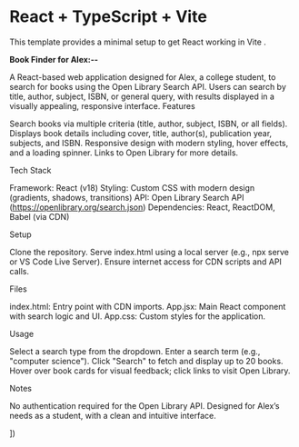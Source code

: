 # React + TypeScript + Vite

This template provides a minimal setup to get React working in Vite .

**Book Finder for Alex:--**

A React-based web application designed for Alex, a college student, to search for books using the Open Library Search API. Users can search by title, author, subject, ISBN, or general query, with results displayed in a visually appealing, responsive interface.
Features

Search books via multiple criteria (title, author, subject, ISBN, or all fields).
Displays book details including cover, title, author(s), publication year, subjects, and ISBN.
Responsive design with modern styling, hover effects, and a loading spinner.
Links to Open Library for more details.

Tech Stack

Framework: React (v18)
Styling: Custom CSS with modern design (gradients, shadows, transitions)
API: Open Library Search API (https://openlibrary.org/search.json)
Dependencies: React, ReactDOM, Babel (via CDN)

Setup

Clone the repository.
Serve index.html using a local server (e.g., npx serve or VS Code Live Server).
Ensure internet access for CDN scripts and API calls.

Files

index.html: Entry point with CDN imports.
App.jsx: Main React component with search logic and UI.
App.css: Custom styles for the application.

Usage

Select a search type from the dropdown.
Enter a search term (e.g., "computer science").
Click "Search" to fetch and display up to 20 books.
Hover over book cards for visual feedback; click links to visit Open Library.

Notes

No authentication required for the Open Library API.
Designed for Alex’s needs as a student, with a clean and intuitive interface.

])
```
